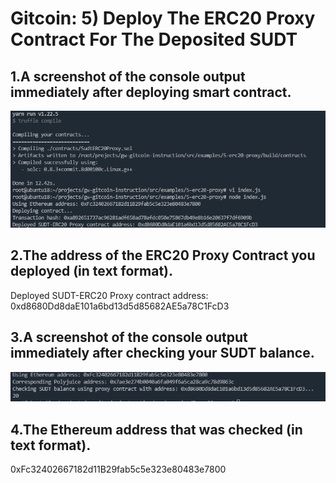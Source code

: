 # Gitcoin: 5) Deploy The ERC20 Proxy Contract For The Deposited SUDT

## 1.A screenshot of the console output immediately after deploying smart contract.

![1.png](1.png)

## 2.The address of the ERC20 Proxy Contract you deployed (in text format).

Deployed SUDT-ERC20 Proxy contract address: 0xd8680Dd8daE101a6bd13d5d85682AE5a78C1FcD3

## 3.A screenshot of the console output immediately after checking your SUDT balance.

![2.png](2.png)

## 4.The Ethereum address that was checked (in text format).

0xFc32402667182d11B29fab5c5e323e80483e7800
